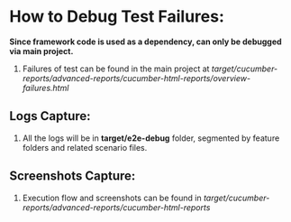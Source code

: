 # How to Debug Test Failures:

**Since framework code is used as a dependency, can only be debugged via main project.**

1. Failures of test can be found in the main project at _target/cucumber-reports/advanced-reports/cucumber-html-reports/overview-failures.html_


## Logs Capture:

1. All the logs will be in **target/e2e-debug** folder, segmented by feature folders and related scenario files.

## Screenshots Capture:

1. Execution flow and screenshots can be found in _target/cucumber-reports/advanced-reports/cucumber-html-reports_

